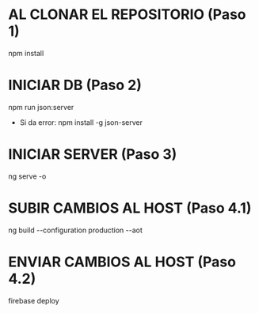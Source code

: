 
# AL CLONAR EL REPOSITORIO (Paso 1)
npm install
 
# INICIAR DB (Paso 2)
npm run json:server
- Si da error: npm install -g json-server

# INICIAR SERVER (Paso 3)
ng serve -o

# SUBIR CAMBIOS AL HOST (Paso 4.1)
ng build --configuration production --aot

# ENVIAR CAMBIOS AL HOST (Paso 4.2)
firebase deploy
